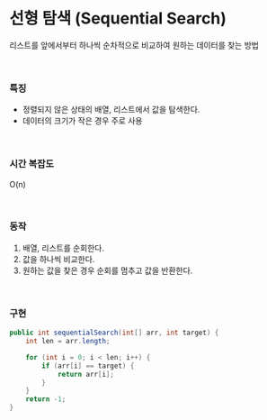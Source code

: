 # 선형 탐색 (Sequential Search)
리스트를 앞에서부터 하나씩 순차적으로 비교하여 원하는 데이터를 찾는 방법

<br> 

### 특징
- 정렬되지 않은 상태의 배열, 리스트에서 값을 탐색한다.
- 데이터의 크기가 작은 경우 주로 사용

<br>

### 시간 복잡도
O(n)


<br>

### 동작
1. 배열, 리스트를 순회한다.
2. 값을 하나씩 비교한다.
3. 원하는 값을 찾은 경우 순회를 멈추고 값을 반환한다.

<br>

### 구현
```java
public int sequentialSearch(int[] arr, int target) {
    int len = arr.length;

    for (int i = 0; i < len; i++) {
        if (arr[i] == target) {
            return arr[i];
        }
    }
    return -1;
}
```
